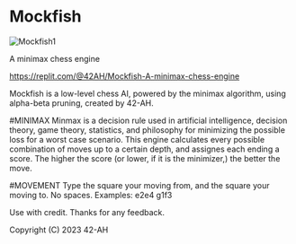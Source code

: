 # Mockfish

![Mockfish1](https://github.com/42-AH/Mockfish/assets/162044943/5608db62-b128-449d-a010-fa8ca6a57051)

A minimax chess engine

https://replit.com/@42AH/Mockfish-A-minimax-chess-engine


Mockfish is a low-level chess AI, powered by the minimax algorithm, using alpha-beta pruning, created by 42-AH.

#MINIMAX
Minmax is a decision rule used in artificial intelligence, decision theory, game theory, statistics, and philosophy for minimizing the possible loss for a worst case scenario.
This engine calculates every possible combination of moves up to a certain depth, and assignes each ending a score. The higher the score (or lower, if it is the minimizer,) the better the move. 

#MOVEMENT
Type the square your moving from, and the square your moving to. No spaces.
Examples:
e2e4
g1f3

Use with credit.
Thanks for any feedback.


Copyright (C) 2023 42-AH

